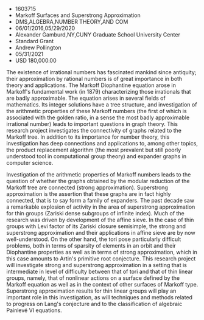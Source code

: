 
* 1603715
* Markoff Surfaces and Superstrong Approximation
* DMS,ALGEBRA,NUMBER THEORY,AND COM
* 06/01/2016,05/29/2020
* Alexander Gamburd,NY,CUNY Graduate School University Center
* Standard Grant
* Andrew Pollington
* 05/31/2021
* USD 180,000.00

The existence of irrational numbers has fascinated mankind since antiquity;
their approximation by rational numbers is of great importance in both theory
and applications. The Markoff Diophantine equation arose in Markoff's
fundamental work (in 1879) characterizing those irrationals that are badly
approximable. The equation arises in several fields of mathematics. Its integer
solutions have a tree structure, and investigation of the arithmetic properties
of these Markoff numbers (the first of which is associated with the golden
ratio, in a sense the most badly approximable irrational number) leads to
important questions in graph theory. This research project investigates the
connectivity of graphs related to the Markoff tree. In addition to its
importance for number theory, this investigation has deep connections and
applications to, among other topics, the product replacement algorithm (the most
prevalent but still poorly understood tool in computational group theory) and
expander graphs in computer science.

Investigation of the arithmetic properties of Markoff numbers leads to the
question of whether the graphs obtained by the modular reduction of the Markoff
tree are connected (strong approximation). Superstrong approximation is the
assertion that these graphs are in fact highly connected, that is to say form a
family of expanders. The past decade saw a remarkable explosion of activity in
the area of superstrong approximation for thin groups (Zariski dense subgroups
of infinite index). Much of the research was driven by development of the affine
sieve. In the case of thin groups with Levi factor of its Zariski closure
semisimple, the strong and superstrong approximation and their applications in
affine sieve are by now well-understood. On the other hand, the tori pose
particularly difficult problems, both in terms of sparsity of elements in an
orbit and their Diophantine properties as well as in terms of strong
approximation, which in this case amounts to Artin's primitive root conjecture.
This research project will investigate strong and superstrong approximation in a
setting that is intermediate in level of difficulty between that of tori and
that of thin linear groups, namely, that of nonlinear actions on a surface
defined by the Markoff equation as well as in the context of other surfaces of
Markoff type. Superstrong approximation results for thin linear groups will play
an important role in this investigation, as will techniques and methods related
to progress on Lang's conjecture and to the classification of algebraic Painlevé
VI equations.
